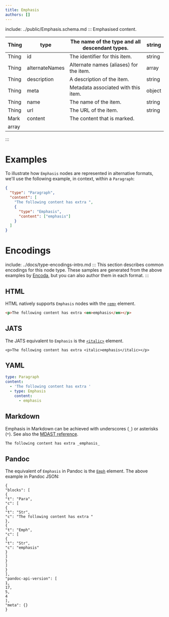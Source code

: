 ```yaml
---
title: Emphasis
authors: []
---
```


include: ../public/Emphasis.schema.md
:::
Emphasised content.

| Thing | type           | The name of the type and all descendant types. | string |
| ----- | -------------- | ---------------------------------------------- | ------ |
| Thing | id             | The identifier for this item.                  | string |
| Thing | alternateNames | Alternate names (aliases) for the item.        | array  |
| Thing | description    | A description of the item.                     | string |
| Thing | meta           | Metadata associated with this item.            | object |
| Thing | name           | The name of the item.                          | string |
| Thing | url            | The URL of the item.                           | string |
| Mark  | content        | The content that is marked.                    |        |
| array |                |                                                |        |

:::

# Examples

To illustrate how `Emphasis` nodes are represented in alternative formats, we'll use the following example, in context, within a `Paragraph`:

```json import=inpara
{
  "type": "Paragraph",
  "content": [
    "The following content has extra ",
    {
      "type": "Emphasis",
      "content": ["emphasis"]
    }
  ]
}
```

# Encodings

include: ../docs/type-encodings-intro.md
:::
This section describes common encodings for this node type. These samples are generated from the above examples by [Encoda](https://stencila.github.io/encoda), but you can also author them in each format.
:::

## HTML

HTML natively supports `Emphasis` nodes with the [`<em>`](https://developer.mozilla.org/en-US/docs/Web/HTML/Element/em) element.

```html export=inpara
<p>The following content has extra <em>emphasis</em></p>
```

## JATS

The JATS equivalent to `Emphasis` is the [`<italic>`](https://jats.nlm.nih.gov/archiving/tag-library/1.1/element/italic.html) element.

```jats export=inpara
<p>The following content has extra <italic>emphasis</italic></p>

```

## YAML

```yaml export=inpara
type: Paragraph
content:
  - 'The following content has extra '
  - type: Emphasis
    content:
      - emphasis
```

## Markdown

Emphasis in Markdown can be achieved with underscores (`_`) or asterisks (`*`). See also the [MDAST reference](https://github.com/syntax-tree/mdast#emphasis).

```md export=inpara
The following content has extra _emphasis_
```

## Pandoc

The equivalent of `Emphasis` in Pandoc is the [`Emph`](https://github.com/jgm/pandoc-types/blob/1.17.5.4/Text/Pandoc/Definition.hs#L256) element. The above example in Pandoc JSON:

```pandoc export=inpara format=pandoc
{
"blocks": [
{
"t": "Para",
"c": [
{
"t": "Str",
"c": "The following content has extra "
},
{
"t": "Emph",
"c": [
{
"t": "Str",
"c": "emphasis"
}
]
}
]
}
],
"pandoc-api-version": [
1,
17,
5,
4
],
"meta": {}
}
```
